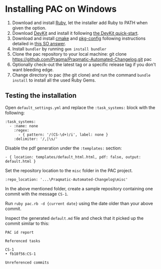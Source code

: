 # Installing PAC on Windows

1. Download and install [Ruby](http://dl.bintray.com/oneclick/rubyinstaller/rubyinstaller-2.2.4.exe), let the installer add Ruby to PATH when given the option.
2. Download [DevKit](http://dl.bintray.com/oneclick/rubyinstaller/DevKit-mingw64-32-4.7.2-20130224-1151-sfx.exe) and install it following [the DevKit quick-start](https://github.com/oneclick/rubyinstaller/wiki/Development-Kit#quick-start).
3. Download and install [cmake](http://www.cmake.org/files/v3.2/cmake-3.2.3-win32-x86.zip) and [pkg-config](http://iweb.dl.sourceforge.net/project/mingw-w64/Toolchains%20targetting%20Win64/Personal%20Builds/ray_linn/64bit-libraries/pkg-config/pkg-config-0.26.7z) following instructions detailed in [this SO answer](http://stackoverflow.com/a/31254515).
4. Install `bundler` by running `gem install bundler`
5. Clone the pac repository to your local machine: git clone https://github.com/Praqma/Praqmatic-Automated-Changelog.git pac
6. Optionally check-out the latest tag or a specific release tag if you don't want bleeding edge.
7. Change directory to pac (the git clone) and run the command `bundle install` to install all the used Ruby Gems.

## Testing the installation

Open `default_settings.yml` and replace the `:task_systems:` block with the following:

```
:task_systems:
  - :name: none
    :regex:
      - { pattern: '/(CS-\d+)/i', label: none }
    :delimiter: '/,|\s/'
```
  
Disable the pdf generation under the `:templates:` section:

`- { location: templates/default_html.html, pdf: false, output: default.html }`

Set the repository location to the `misc` folder in the PAC project. 

`:repo_location: '...\Praqmatic-Automated-Changelog\misc'`

In the above mentioned folder, create a sample repository containing one commit with the message `CS-1`.

Run `ruby pac.rb -d {current date}` using the date older than your above commit. 

Inspect the generated `default.md` file and check that it picked up the commit similar to this:

```
PAC id report

Referenced tasks

CS-1
• fb18f56:CS-1

Unreferenced commits
```
